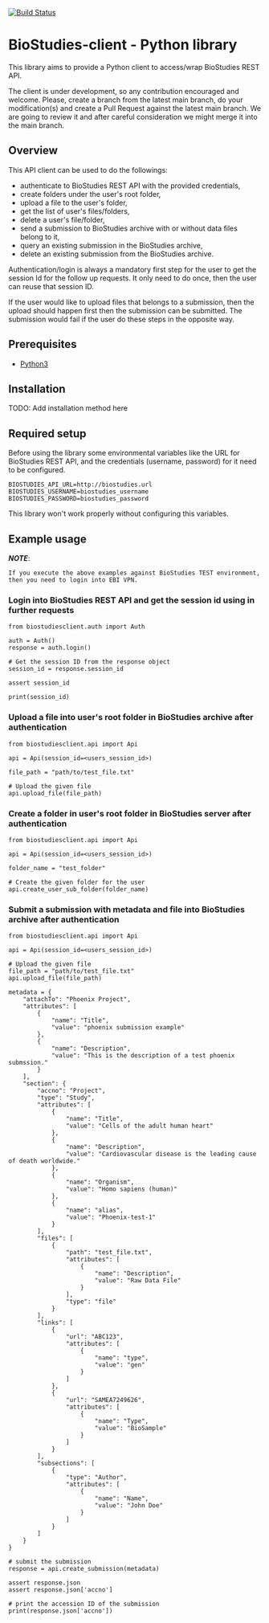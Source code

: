 [![Build Status](https://travis-ci.org/ebi-ait/biostudies-client.svg?branch=main)](https://travis-ci.org/ebi-ait/biostudies-client.svg?branch=main)

# BioStudies-client - Python library

This library aims to provide a Python client to access/wrap BioStudies REST API.

The client is under development, so any contribution encouraged and welcome.
Please, create a branch from the latest main branch,
do your modification(s) and create a Pull Request against the latest main branch.
We are going to review it and after careful consideration
we might merge it into the main branch.  

## Overview 

This API client can be used to do the followings:

- authenticate to BioStudies REST API with the provided credentials,
- create folders under the user's root folder,
- upload a file to the user's folder,
- get the list of user's files/folders,
- delete a user's file/folder,
- send a submission to BioStudies archive with or without data files belong to it,
- query an existing submission in the BioStudies archive,
- delete an existing submission from the BioStudies archive.

Authentication/login is always a mandatory first step for the user to get the session Id
for the follow up requests.
It only need to do once, then the user can reuse that session ID.

If the user would like to upload files that belongs to a submission,
then the upload should happen first then the submission can be submitted.
The submission would fail if the user do these steps in the opposite way. 

## Prerequisites

- [Python3](https://installpython3.com)

## Installation

TODO: Add installation method here

## Required setup

Before using the library some environmental variables like the URL for BioStudies REST API,
and the credentials (username, password) for it need to be configured.

```
BIOSTUDIES_API_URL=http://biostudies.url
BIOSTUDIES_USERNAME=biostudies_username
BIOSTUDIES_PASSWORD=biostudies_password
```

This library won't work properly without configuring this variables.

## Example usage

***NOTE***:

    If you execute the above examples against BioStudies TEST environment,
    then you need to login into EBI VPN. 

### Login into BioStudies REST API and get the session id using in further requests

```
from biostudiesclient.auth import Auth

auth = Auth()
response = auth.login()

# Get the session ID from the response object
session_id = response.session_id

assert session_id

print(session_id)
```

### Upload a file into user's root folder in BioStudies archive after authentication

```
from biostudiesclient.api import Api

api = Api(session_id=<users_session_id>)

file_path = "path/to/test_file.txt"

# Upload the given file
api.upload_file(file_path)
```

### Create a folder in user's root folder in BioStudies server after authentication

```
from biostudiesclient.api import Api

api = Api(session_id=<users_session_id>)

folder_name = "test_folder"

# Create the given folder for the user
api.create_user_sub_folder(folder_name)
```

### Submit a submission with metadata and file into BioStudies archive after authentication

```
from biostudiesclient.api import Api

api = Api(session_id=<users_session_id>)

# Upload the given file
file_path = "path/to/test_file.txt"
api.upload_file(file_path)

metadata = {
    "attachTo": "Phoenix Project",
    "attributes": [
        {
            "name": "Title",
            "value": "phoenix submission example"
        },
        {
            "name": "Description",
            "value": "This is the description of a test phoenix submssion."
        }
    ],
    "section": {
        "accno": "Project",
        "type": "Study",
        "attributes": [
            {
                "name": "Title",
                "value": "Cells of the adult human heart"
            },
            {
                "name": "Description",
                "value": "Cardiovascular disease is the leading cause of death worldwide."
            },
            {
                "name": "Organism",
                "value": "Homo sapiens (human)"
            },
            {
                "name": "alias",
                "value": "Phoenix-test-1"
            }
        ],
        "files": [
            {
                "path": "test_file.txt",
                "attributes": [
                    {
                        "name": "Description",
                        "value": "Raw Data File"
                    }
                ],
                "type": "file"
            }
        ],
        "links": [
            {
                "url": "ABC123",
                "attributes": [
                    {
                        "name": "type",
                        "value": "gen"
                    }
                ]
            },
            {
                "url": "SAMEA7249626",
                "attributes": [
                    {
                        "name": "Type",
                        "value": "BioSample"
                    }
                ]
            }
        ],
        "subsections": [
            {
                "type": "Author",
                "attributes": [
                    {
                        "name": "Name",
                        "value": "John Doe"
                    }
                ]
            }
        ]
    }
}

# submit the submission
response = api.create_submission(metadata)

assert response.json
assert response.json['accno']

# print the accession ID of the submission
print(response.json['accno'])
```
